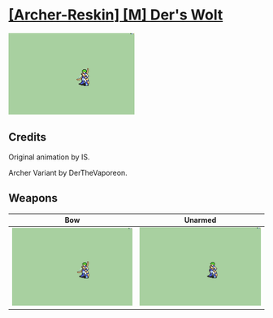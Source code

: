 # [\[Archer-Reskin\] \[M\] Der's Wolt](./)

<img src="./5.%20Bow/Bow_000.png" alt="[Archer-Reskin] [M] Der's Wolt standing" />

## Credits

Original animation by IS.

Archer Variant by DerTheVaporeon.

## Weapons


|Bow |Unarmed |
|  :---: | :---: |
| <img alt="Bow animation" src="./5.%20Bow/Bow.gif" /> | <img alt="Unarmed animation" src="./8.%20Unarmed/Unarmed.gif" /> |
